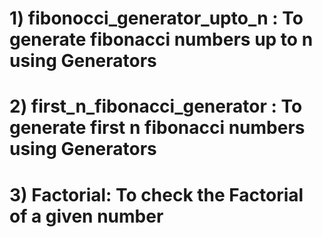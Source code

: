 # 1) fibonocci_generator_upto_n : To generate fibonacci numbers up to n using Generators
# 2) first_n_fibonacci_generator : To generate first n fibonacci numbers using Generators
# 3) Factorial: To check the Factorial of a given number
